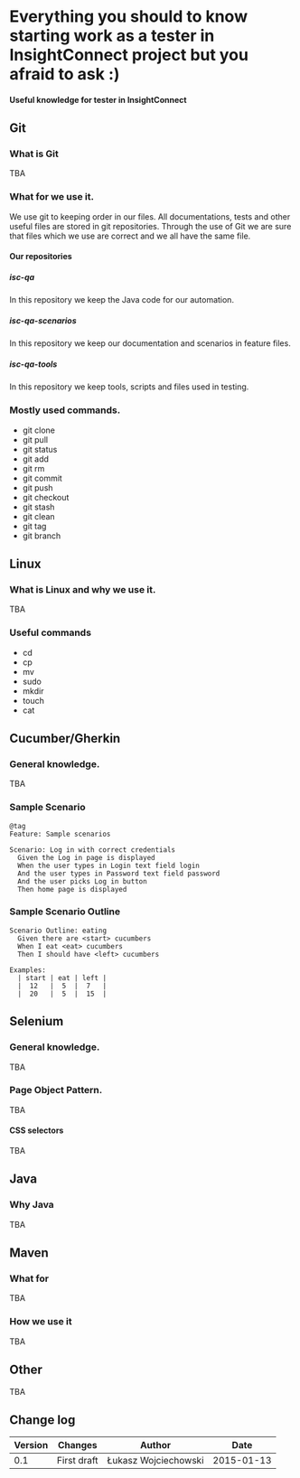 # Everything you should to know starting work as a tester in InsightConnect project but you afraid to ask :)

#### Useful knowledge for tester in InsightConnect

## Git

### What is Git

TBA

### What for we use it.

We use git to keeping order in our files.
All documentations, tests and other useful files are stored in git repositories.
Through the use of Git we are sure that files which we use are correct and we all have the same file.

#### Our repositories

##### isc-qa

In this repository we keep the Java code for our automation.

##### isc-qa-scenarios

In this repository we keep our documentation and scenarios in feature files.

##### isc-qa-tools

In this repository we keep tools, scripts and files used in testing.

### Mostly used commands.

* git clone
* git pull
* git status
* git add
* git rm
* git commit
* git push
* git checkout
* git stash
* git clean
* git tag
* git branch

## Linux

### What is Linux and why we use it.

TBA

### Useful commands

* cd
* cp
* mv
* sudo
* mkdir
* touch
* cat

## Cucumber/Gherkin

### General knowledge.

TBA

### Sample Scenario

    @tag
    Feature: Sample scenarios

    Scenario: Log in with correct credentials
      Given the Log in page is displayed
      When the user types in Login text field login
      And the user types in Password text field password
      And the user picks Log in button
      Then home page is displayed

### Sample Scenario Outline

    Scenario Outline: eating
      Given there are <start> cucumbers
      When I eat <eat> cucumbers
      Then I should have <left> cucumbers

    Examples:
      | start | eat | left |
      |  12   |  5  |  7   |
      |  20   |  5  |  15  |

## Selenium

### General knowledge.

TBA

### Page Object Pattern.

TBA

#### CSS selectors

TBA

## Java

### Why Java

TBA

## Maven

### What for

TBA

### How we use it

TBA

## Other

TBA

## Change log

| Version |   Changes   |        Author        |    Date    |
|---------|-------------|----------------------|------------|
|     0.1 | First draft | Łukasz Wojciechowski | 2015-01-13 |

